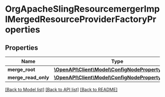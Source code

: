 # OrgApacheSlingResourcemergerImplMergedResourceProviderFactoryProperties

## Properties
Name | Type | Description | Notes
------------ | ------------- | ------------- | -------------
**merge_root** | [**\OpenAPI\Client\Model\ConfigNodePropertyString**](ConfigNodePropertyString.md) |  | [optional] 
**merge_read_only** | [**\OpenAPI\Client\Model\ConfigNodePropertyBoolean**](ConfigNodePropertyBoolean.md) |  | [optional] 

[[Back to Model list]](../README.md#documentation-for-models) [[Back to API list]](../README.md#documentation-for-api-endpoints) [[Back to README]](../README.md)


